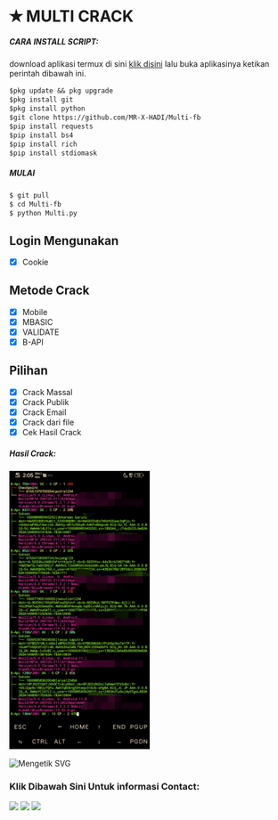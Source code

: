 # ✭ MULTI CRACK

<h5 align="left">CARA INSTALL 
SCRIPT:</h5>

download aplikasi termux di sini <a href="https://f-droid.org/repo/com.termux_118.apk">klik disini</a> lalu buka aplikasinya ketikan perintah dibawah ini.


    $pkg update && pkg upgrade
    $pkg install git
    $pkg install python
    $git clone https://github.com/MR-X-HADI/Multi-fb
    $pip install requests
    $pip install bs4
    $pip install rich
    $pip install stdiomask

<h5 align="left">MULAI </h5>

    $ git pull
    $ cd Multi-fb
    $ python Multi.py


## Login Mengunakan
- [x] Cookie 

## Metode Crack
- [x] Mobile 
- [x] MBASIC 
- [x] VALIDATE 
- [x] B-API
## Pilihan 
- [x] Crack Massal
- [x] Crack Publik
- [x] Crack Email
- [x] Crack dari file
- [x] Cek Hasil Crack

<h5 align="left">Hasil Crack:</h5>

<img src="https://raw.githubusercontent.com/MR-X-HADI/Multi-fb/main/hasil%20crack.JPG" width=50% height=50%>


![Mengetik SVG](https://readme-typing-svg.herokuapp.com?lines=gunakan+dengan-baik....!+) 
<h3 align="left">Klik Dibawah Sini Untuk informasi Contact:</h3>

[![](https://img.shields.io/badge/Github-black?logo=Github&logoColor=black&labelColor=white)](https://github.com/MR-X-HADI)
[![](https://img.shields.io/badge/Facebook-blue?logo=Facebook&logoColor=blue&labelColor=white)](https://www.facebook.com/profile.php?id=100054222010368)
[![](https://img.shields.io/badge/Whatsapp-CHAT-red?logo=Whatsapp&logoColor=Brightgreen&labelColor=white)](https://wa.me/6285362211672?text=Assalamualikum+bang+hadi)
